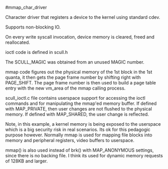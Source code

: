 #mmap_char_driver

Character driver that registers a device to the kernel using standard cdev.

Supports non-blocking IO.

On every write syscall invocation, device memory is cleared, freed and reallocated.

ioctl code is defined in scull.h

The SCULL_MAGIC was obtained from an unused MAGIC number.

mmap code figures out the physical memory of the 1st block in the 1st quanta, it then gets the page frame number by shifting right with PAGE_SHIFT.
The page frame number is then used to build a page table entry with the new vm_area of the mmap calling process.

scull_ioctl.c file contains userspace support for accessing the ioctl commands and for manipulating the mmap'ed memory buffer.
If defined with MAP_PRIVATE, then user changes are not flushed to the physical memory.
If defined with MAP_SHARED, the user change is reflected.

Note, in this example, a kernel memory is being exposed to the userspace which is a big security risk in real scenarios.
Its ok for this pedagogic purpose however.
Normally mmap is used for mapping file blocks into memory and peripheral registers, video buffers to userspace.

mmap() is also used instead of brk() with MAP_ANONYMOUS settings, since there is no backing file. I think its used for dynamic memory requests of 128KB and larger.

